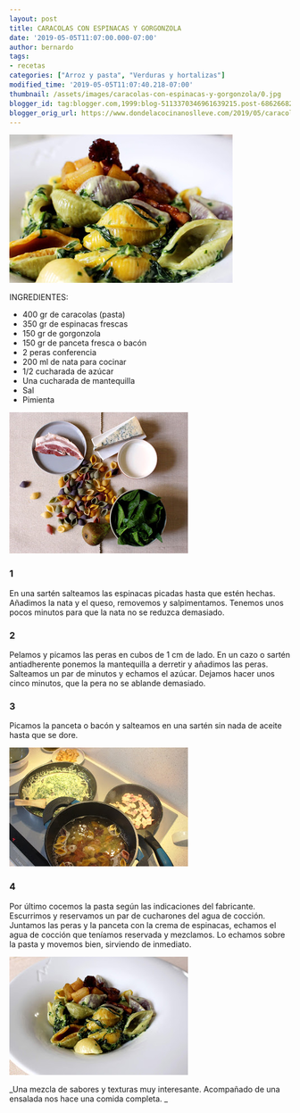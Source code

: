```yaml
---
layout: post
title: CARACOLAS CON ESPINACAS Y GORGONZOLA
date: '2019-05-05T11:07:00.000-07:00'
author: bernardo
tags:
- recetas
categories: ["Arroz y pasta", "Verduras y hortalizas"]
modified_time: '2019-05-05T11:07:40.218-07:00'
thumbnail: /assets/images/caracolas-con-espinacas-y-gorgonzola/0.jpg
blogger_id: tag:blogger.com,1999:blog-5113370346961639215.post-6862668201859801100
blogger_orig_url: https://www.dondelacocinanoslleve.com/2019/05/caracolas-con-espinacas-y-gorgonzola.html
---
```


  

![](/assets/images/caracolas-con-espinacas-y-gorgonzola/0.jpg)

INGREDIENTES:

* 400 gr de caracolas (pasta)
* 350 gr de espinacas frescas
* 150 gr de gorgonzola
* 150 gr de panceta fresca o bacón
* 2 peras conferencia
* 200 ml de nata para cocinar
* 1/2 cucharada de azúcar
* Una cucharada de mantequilla
* Sal 
* Pimienta  

![](/assets/images/caracolas-con-espinacas-y-gorgonzola/1.jpg)

  
  

### 1

En una sartén salteamos las espinacas picadas hasta que estén hechas. Añadimos la nata y el queso, removemos y salpimentamos. Tenemos unos pocos minutos para que la nata no se reduzca demasiado.  

### 2

Pelamos y picamos las peras en cubos de 1 cm de lado. En un cazo o sartén antiadherente ponemos la mantequilla a derretir y añadimos las peras. Salteamos un par de minutos y echamos el azúcar. Dejamos hacer unos cinco minutos, que la pera no se ablande demasiado.  

### 3

Picamos la panceta o bacón y salteamos en una sartén sin nada de aceite hasta que se dore.  

![](/assets/images/caracolas-con-espinacas-y-gorgonzola/2.jpg)

  

### 4

Por último cocemos la pasta según las indicaciones del fabricante. Escurrimos y reservamos un par de cucharones del agua de cocción. Juntamos las peras y la panceta con la crema de espinacas, echamos el agua de cocción que teníamos reservada y mezclamos. Lo echamos sobre la pasta y movemos bien, sirviendo de inmediato.  

![](/assets/images/caracolas-con-espinacas-y-gorgonzola/3.jpg)

  
_Una mezcla de sabores y texturas muy interesante. Acompañado de una ensalada nos hace una comida completa. _
